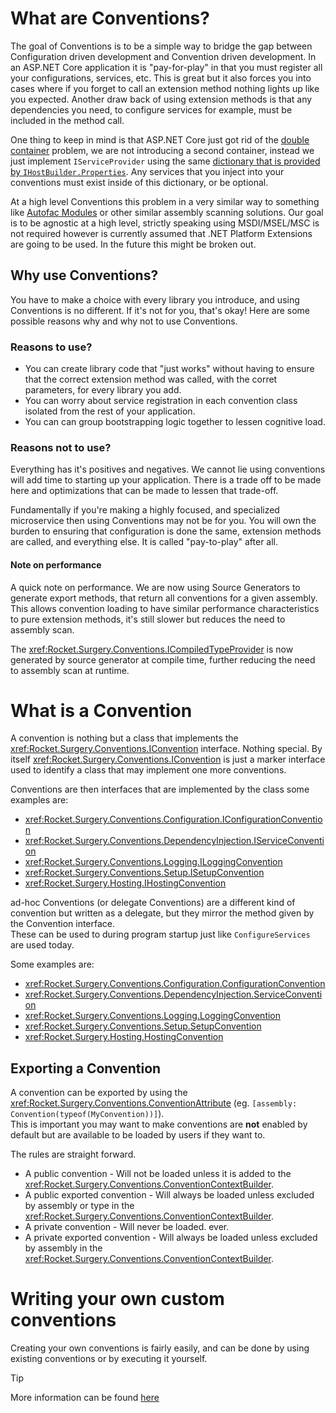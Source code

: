 # What are Conventions?

The goal of Conventions is to be a simple way to bridge the gap between Configuration driven development and Convention driven development.
In an ASP.NET Core application it is "pay-for-play" in that you must register all your configurations, services, etc. This is great but it
also forces you into cases where if you forget to call an extension method nothing lights up like you expected. Another draw back of using
extension methods is that any dependencies you need, to configure services for example, must be included in the method call.

One thing to keep in mind is that ASP.NET Core just got rid of the [double container](https://github.com/aspnet/Announcements/issues/353)
problem, we are not introducing a second container, instead we just implement `IServiceProvider` using the same [dictionary that is provided
by `IHostBuilder.Properties`](https://docs.microsoft.com/en-us/dotnet/api/microsoft.extensions.hosting.ihostbuilder.properties). Any services
that you inject into your conventions must exist inside of this dictionary, or be optional.

At a high level Conventions this problem in a very similar way to something like [Autofac Modules](https://autofaccn.readthedocs.io/en/latest/configuration/modules.html)
or other similar assembly scanning solutions. Our goal is to be agnostic at a high level, strictly speaking using MSDI/MSEL/MSC is not required however is currently
assumed that .NET Platform Extensions are going to be used. In the future this might be broken out.

## Why use Conventions?

You have to make a choice with every library you introduce, and using Conventions is no different. If it's not for you, that's okay! Here are some possible reasons why and why not to use Conventions.

### Reasons to use?

-   You can create library code that "just works" without having to ensure that the correct extension method was called, with the corret parameters, for every library you add.
-   You can worry about service registration in each convention class isolated from the rest of your application.
-   You can can group bootstrapping logic together to lessen cognitive load.  


### Reasons not to use?

Everything has it's positives and negatives. We cannot lie using conventions will add time to starting up your application. There is a trade off to be made here
and optimizations that can be made to lessen that trade-off.

Fundamentally if you're making a highly focused, and specialized microservice then using Conventions may not be for you. You will own the burden
to ensuring that configuration is done the same, extension methods are called, and everything else. It is called "pay-to-play" after all.

#### Note on performance

A quick note on performance. We are now using Source Generators to generate export methods, that return all conventions for a given assembly. This allows convention
loading to have similar performance characteristics to pure extension methods, it's still slower but reduces the need to assembly scan.

The <xref:Rocket.Surgery.Conventions.ICompiledTypeProvider> is now generated by source generator at compile time, further reducing the need to assembly scan at runtime.

# What is a Convention

A convention is nothing but a class that implements the <xref:Rocket.Surgery.Conventions.IConvention> interface. Nothing special.
By itself <xref:Rocket.Surgery.Conventions.IConvention> is just a marker interface used to identify a class that may implement one more conventions.

Conventions are then interfaces that are implemented by the class some examples are:

-   <xref:Rocket.Surgery.Conventions.Configuration.IConfigurationConvention>
-   <xref:Rocket.Surgery.Conventions.DependencyInjection.IServiceConvention>
-   <xref:Rocket.Surgery.Conventions.Logging.ILoggingConvention>
-   <xref:Rocket.Surgery.Conventions.Setup.ISetupConvention>
-   <xref:Rocket.Surgery.Hosting.IHostingConvention>

ad-hoc Conventions (or delegate Conventions) are a different kind of convention but written as a delegate, but they mirror the method given by the Convention interface.  
These can be used to during program startup just like `ConfigureServices` are used today.

Some examples are:

-   <xref:Rocket.Surgery.Conventions.Configuration.ConfigurationConvention>
-   <xref:Rocket.Surgery.Conventions.DependencyInjection.ServiceConvention>
-   <xref:Rocket.Surgery.Conventions.Logging.LoggingConvention>
-   <xref:Rocket.Surgery.Conventions.Setup.SetupConvention>
-   <xref:Rocket.Surgery.Hosting.HostingConvention>

## Exporting a Convention

A convention can be exported by using the <xref:Rocket.Surgery.Conventions.ConventionAttribute> (eg. `[assembly: Convention(typeof(MyConvention))]`).  
This is important you may want to make conventions are **not** enabled by default but are available to be loaded by users if they want to.

The rules are straight forward.

-   A public convention - Will not be loaded unless it is added to the <xref:Rocket.Surgery.Conventions.ConventionContextBuilder>.
-   A public exported convention - Will always be loaded unless excluded by assembly or type in the <xref:Rocket.Surgery.Conventions.ConventionContextBuilder>.
-   A private convention - Will never be loaded. ever.
-   A private exported convention - Will always be loaded unless excluded by assembly in the <xref:Rocket.Surgery.Conventions.ConventionContextBuilder>.

# Writing your own custom conventions

Creating your own conventions is fairly easily, and can be done by using existing conventions or by executing it yourself.

> [!TIP]
> More information can be found [here](../guides/custom-conventions.md)
